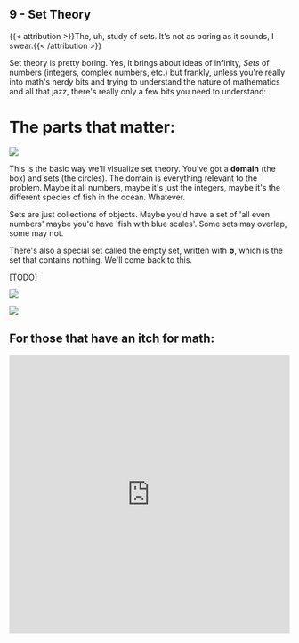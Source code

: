 ## 9 - Set Theory

{{< attribution >}}The, uh, study of sets. It's not as boring as it sounds, I swear.{{< /attribution >}}

<script>
    document.getElementById("mathMenu").open = true;
</script>

Set theory is pretty boring. Yes, it brings about ideas of infinity, *Sets* of numbers (integers, complex numbers, etc.) but frankly, unless you're really into math's nerdy bits and trying to understand the nature of mathematics and all that jazz, there's really only a few bits you need to understand:

# The parts that matter:

![](/eng/base.svg)

This is the basic way we'll visualize set theory. You've got a **domain** (the box) and sets (the circles). The domain is everything relevant to the problem. Maybe it all numbers, maybe it's just the integers, maybe it's the different species of fish in the ocean. Whatever.

Sets are just collections of objects. Maybe you'd have a set of 'all even numbers' maybe you'd have 'fish with blue scales'. Some sets may overlap, some may not.

There's also a special set called the empty set, written with **∅**, which is the set that contains nothing. We'll come back to this.

[TODO]

![](/eng/intersection.svg)

![](/eng/difference.svg)

## For those that have an itch for math:



<iframe width="100%" height="500" src="https://www.youtube.com/embed/HeQX2HjkcNo" title="YouTube video player" frameborder="0" allow="accelerometer; autoplay; clipboard-write; encrypted-media; gyroscope; picture-in-picture" allowfullscreen></iframe>